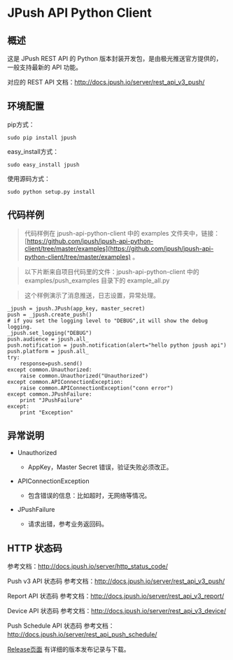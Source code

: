 # JPush API Python Client

## 概述
这是 JPush REST API 的 Python 版本封装开发包，是由极光推送官方提供的，一般支持最新的 API 功能。

对应的 REST API 文档：<http://docs.jpush.io/server/rest_api_v3_push/>



## 环境配置

pip方式：
```
sudo pip install jpush
```
easy_install方式：
```
sudo easy_install jpush
```
使用源码方式：
```
sudo python setup.py install
```


## 代码样例

>   代码样例在 jpush-api-python-client 中的 examples 文件夹中，链接：[https://github.com/jpush/jpush-api-python-client/tree/master/examples](https://github.com/jpush/jpush-api-python-client/tree/master/examples) 。

>   以下片断来自项目代码里的文件：jpush-api-python-client 中的 examples/push_examples  目录下的 example_all.py

>   这个样例演示了消息推送，日志设置，异常处理。

```
_jpush = jpush.JPush(app_key, master_secret)
push = _jpush.create_push()
# if you set the logging level to "DEBUG",it will show the debug logging.
_jpush.set_logging("DEBUG")
push.audience = jpush.all_
push.notification = jpush.notification(alert="hello python jpush api")
push.platform = jpush.all_
try:
    response=push.send()
except common.Unauthorized:
    raise common.Unauthorized("Unauthorized")
except common.APIConnectionException:
    raise common.APIConnectionException("conn error")
except common.JPushFailure:
    print "JPushFailure"
except:
    print "Exception"
```

## 异常说明

+ Unauthorized
    + AppKey，Master Secret 错误，验证失败必须改正。

+ APIConnectionException
    + 包含错误的信息：比如超时，无网络等情况。

+ JPushFailure
    + 请求出错，参考业务返回码。

## HTTP 状态码

参考文档：<http://docs.jpush.io/server/http_status_code/>

Push v3 API 状态码 参考文档：<http://docs.jpush.io/server/rest_api_v3_push/>　

Report API  状态码 参考文档：<http://docs.jpush.io/server/rest_api_v3_report/>

Device API 状态码 参考文档：<http://docs.jpush.io/server/rest_api_v3_device/>

Push Schedule API 状态码 参考文档：<http://docs.jpush.io/server/rest_api_push_schedule/>　

[Release页面](https://github.com/jpush/jpush-api-python-client/releases) 有详细的版本发布记录与下载。
